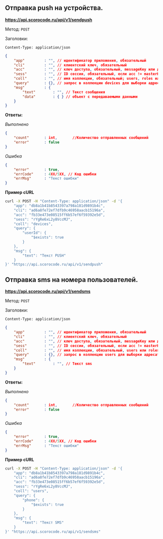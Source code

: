 ## Отправка push на устройства.

**https://api.scorocode.ru/api/v1/sendpush**

Метод: `POST`

Заголовки:

`Content-Type: application/json`

```JSON
{
    "app"         : "", // идентификатор приложения, обязательный
    "cli"         : "", // клиентский ключ, обязательный
    "acc"         : "", // ключ доступа, обязательный, messageKey или для полного доступа masterKey
    "sess"        : "", // ID сессии, обязательный, если acc != masterKey
    "coll"        : "", // имя коллекции, обязательный; users, roles или devices
    "query"       : {}, // запрос в коллекцию devices для выборки адресатов с парами имя_поля/оператор:значение, необязательный
    "msg"         : {
        "text"        : "", // Текст сообщения
        "data"        : { } // объект с передаваемыми данными
    }
}
```

**Ответы:**

*Выполнено*

```JSON
{
    "count"       : int,       //Количество отправленных сообщений 
    "error"       : false
}
```

*Ошибка*

```JSON
{
    "error"       : true,
    "errCode"     : 4XX/5XX, // Код ошибки
    "errMsg"      : "Текст ошибки"
}
```

**Пример cURL**

```bash
curl -X POST -H "Content-Type: application/json" -d '{
    "app": "db8a1b41b8543397a798a181d9891b4c",
    "cli": "ad6a8fe72ef7dfb9c46958aacb15196a",
    "acc": "fb33e473e08515ff6b57ef6f59392e5d",
    "sess": "rYgRe6xL2y8VccMJ",
    "coll": "devices",
    "query": {
        "userId": {
            "$exists": true
        }
    },
    "msg": {
        "text": "Текст PUSH"
    }
}' "https://api.scorocode.ru/api/v1/sendpush"
```

## Отправка sms на номера пользователей.

**https://api.scorocode.ru/api/v1/sendsms**

Метод: `POST`

Заголовки:

`Content-Type: application/json`

```JSON
{
    "app"         : "", // идентификатор приложения, обязательный
    "cli"         : "", // клиентский ключ, обязательный
    "acc"         : "", // ключ доступа, обязательный, messageKey или для полного доступа masterKey
    "sess"        : "", // ID сессии, обязательный, если acc != masterKey
    "coll"        : "", // имя коллекции, обязательный, users или roles
    "query"       : {}, // запрос в коллекцию users для выборки адресатов с парами имя_поля/оператор:значение, необязательный
    "msg"         : {
        "text"        : "", // Текст sms
    }
}
```

**Ответы:**

*Выполнено*

```JSON
{
    "count"       : int,       //Количество отправленных сообщений 
    "error"       : false
}
```

*Ошибка*

```JSON
{
    "error"       : true,
    "errCode"     : 4XX/5XX, // Код ошибки
    "errMsg"      : "Текст ошибки"
}
```

**Пример cURL**

```bash
curl -X POST -H "Content-Type: application/json" -d '{
    "app": "db8a1b41b8543397a798a181d9891b4c",
    "cli": "ad6a8fe72ef7dfb9c46958aacb15196a",
    "acc": "fb33e473e08515ff6b57ef6f59392e5d",
    "sess": "rYgRe6xL2y8VccMJ",
    "coll": "users",
    "query": {
        "phone": {
            "$exists": true
        }
    },
    "msg": {
        "text": "Текст SMS"
    }
}' "https://api.scorocode.ru/api/v1/sendsms"
```